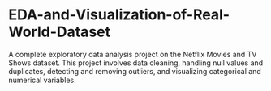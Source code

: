 # EDA-and-Visualization-of-Real-World-Dataset
A complete exploratory data analysis project on the Netflix Movies and TV Shows dataset. This project involves data cleaning, handling null values and duplicates, detecting and removing outliers, and visualizing categorical and numerical variables. 
